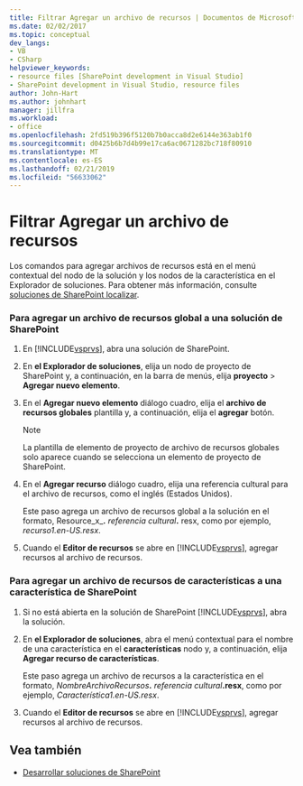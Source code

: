 ```yaml
---
title: Filtrar Agregar un archivo de recursos | Documentos de Microsoft
ms.date: 02/02/2017
ms.topic: conceptual
dev_langs:
- VB
- CSharp
helpviewer_keywords:
- resource files [SharePoint development in Visual Studio]
- SharePoint development in Visual Studio, resource files
author: John-Hart
ms.author: johnhart
manager: jillfra
ms.workload:
- office
ms.openlocfilehash: 2fd519b396f5120b7b0acca8d2e6144e363ab1f0
ms.sourcegitcommit: d0425b6b7d4b99e17ca6ac0671282bc718f80910
ms.translationtype: MT
ms.contentlocale: es-ES
ms.lasthandoff: 02/21/2019
ms.locfileid: "56633062"
---
```

# <a name="how-to-add-a-resource-file"></a>Filtrar Agregar un archivo de recursos
  Los comandos para agregar archivos de recursos está en el menú contextual del nodo de la solución y los nodos de la característica en el Explorador de soluciones. Para obtener más información, consulte [soluciones de SharePoint localizar](../sharepoint/localizing-sharepoint-solutions.md).

### <a name="to-add-a-global-resource-file-to-a-sharepoint-solution"></a>Para agregar un archivo de recursos global a una solución de SharePoint

1. En [!INCLUDE[vsprvs](../sharepoint/includes/vsprvs-md.md)], abra una solución de SharePoint.

2. En **el Explorador de soluciones**, elija un nodo de proyecto de SharePoint y, a continuación, en la barra de menús, elija **proyecto** > **Agregar nuevo elemento**.

3. En el **Agregar nuevo elemento** diálogo cuadro, elija el **archivo de recursos globales** plantilla y, a continuación, elija el **agregar** botón.

   > [!NOTE]
   >  La plantilla de elemento de proyecto de archivo de recursos globales solo aparece cuando se selecciona un elemento de proyecto de SharePoint.

4. En el **Agregar recurso** diálogo cuadro, elija una referencia cultural para el archivo de recursos, como el inglés (Estados Unidos).

    Este paso agrega un archivo de recursos global a la solución en el formato, Resource_x_**.** <em>referencia cultural</em><strong>.</strong> resx, como por ejemplo, *recurso1.en-US.resx*.

5. Cuando el **Editor de recursos** se abre en [!INCLUDE[vsprvs](../sharepoint/includes/vsprvs-md.md)], agregar recursos al archivo de recursos.

### <a name="to-add-a-feature-resource-file-to-a-sharepoint-feature"></a>Para agregar un archivo de recursos de características a una característica de SharePoint

1.  Si no está abierta en la solución de SharePoint [!INCLUDE[vsprvs](../sharepoint/includes/vsprvs-md.md)], abra la solución.

2.  En **el Explorador de soluciones**, abra el menú contextual para el nombre de una característica en el **características** nodo y, a continuación, elija **Agregar recurso de características**.

     Este paso agrega un archivo de recursos a la característica en el formato, _NombreArchivoRecursos_**.** _referencia cultural_**.resx**, como por ejemplo, *Característica1.en-US.resx*.

3.  Cuando el **Editor de recursos** se abre en [!INCLUDE[vsprvs](../sharepoint/includes/vsprvs-md.md)], agregar recursos al archivo de recursos.

## <a name="see-also"></a>Vea también
- [Desarrollar soluciones de SharePoint](../sharepoint/developing-sharepoint-solutions.md)
